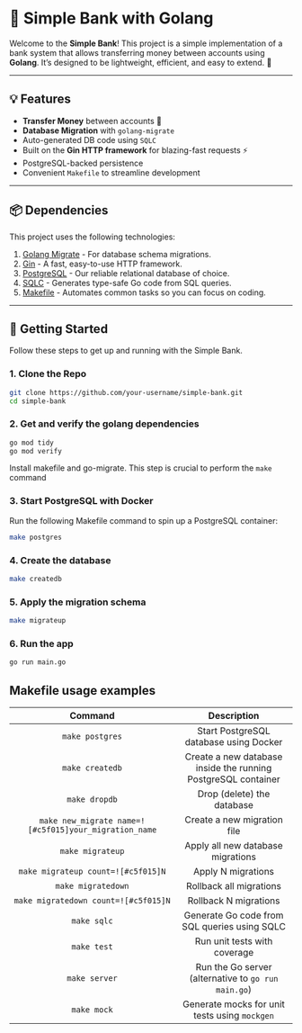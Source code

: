 # 🏦 Simple Bank with Golang

Welcome to the **Simple Bank**! This project is a simple implementation of a bank system that allows transferring money between accounts using **Golang**. It’s designed to be lightweight, efficient, and easy to extend. 🚀

---

## 💡 Features
- **Transfer Money** between accounts 🤑
- **Database Migration** with `golang-migrate`
- Auto-generated DB code using `SQLC`
- Built on the **Gin HTTP framework** for blazing-fast requests ⚡
- PostgreSQL-backed persistence
- Convenient `Makefile` to streamline development

---

## 📦 Dependencies
This project uses the following technologies:

1. [Golang Migrate](https://github.com/golang-migrate/migrate) - For database schema migrations.
2. [Gin](https://github.com/gin-gonic/gin) - A fast, easy-to-use HTTP framework.
3. [PostgreSQL](https://www.postgresql.org/) - Our reliable relational database of choice.
4. [SQLC](https://github.com/kyleconroy/sqlc) - Generates type-safe Go code from SQL queries.
5. [Makefile](https://www.gnu.org/software/make/manual/make.html) - Automates common tasks so you can focus on coding.

---

## 🚀 Getting Started
Follow these steps to get up and running with the Simple Bank.

### 1. Clone the Repo
```bash
git clone https://github.com/your-username/simple-bank.git
cd simple-bank
```

### 2. Get and verify the golang dependencies
```bash
go mod tidy
go mod verify
```

Install makefile and go-migrate. This step is crucial to perform the `make` command

### 3. Start PostgreSQL with Docker
Run the following Makefile command to spin up a PostgreSQL container:
```bash
make postgres
```

### 4. Create the database
```bash
make createdb
```

### 5. Apply the migration schema
```bash
make migrateup
```

### 6. Run the app
```bash
go run main.go
```

## Makefile usage examples

| Command                                               | Description                                                       |
| :---------------------------------------------------: | :---------------------------------------------------------------: |
| `make postgres`                                       | Start PostgreSQL database using Docker                            |
| `make createdb`                                       | Create a new database inside the running PostgreSQL container     |
| `make dropdb`                                         | Drop (delete) the database                                        |
| `make new_migrate name=![#c5f015]your_migration_name` | Create a new migration file                                       |
| `make migrateup`                                      | Apply all new database migrations                                 |
| `make migrateup count=![#c5f015]N`                    | Apply N migrations                                                |
| `make migratedown`                                    | Rollback all migrations                                           |
| `make migratedown count=![#c5f015]N`                  | Rollback N migrations                                             |
| `make sqlc`                                           | Generate Go code from SQL queries using SQLC                      |
| `make test`                                           | Run unit tests with coverage                                      |
| `make server`                                         | Run the Go server (alternative to `go run main.go`)               |
| `make mock`                                           | Generate mocks for unit tests using `mockgen`                     |
